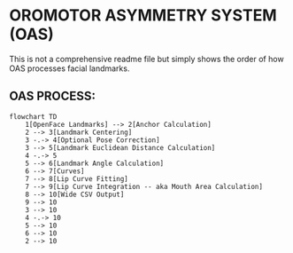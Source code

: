 # OROMOTOR ASYMMETRY SYSTEM (OAS)
This is not a comprehensive readme file but simply shows the order of how OAS processes facial landmarks.

## OAS PROCESS:

```mermaid
flowchart TD
    1[OpenFace Landmarks] --> 2[Anchor Calculation]
    2 --> 3[Landmark Centering]
    3 -.-> 4[Optional Pose Correction]
    3 --> 5[Landmark Euclidean Distance Calculation]
    4 -.-> 5
    5 --> 6[Landmark Angle Calculation]
    6 --> 7[Curves]
    7 --> 8[Lip Curve Fitting]
    7 --> 9[Lip Curve Integration -- aka Mouth Area Calculation]
    8 --> 10[Wide CSV Output]
    9 --> 10
    3 --> 10
    4 -.-> 10
    5 --> 10
    6 --> 10
    2 --> 10
    